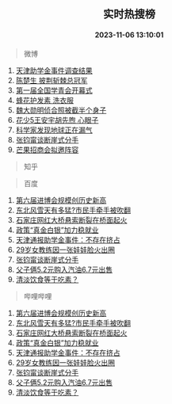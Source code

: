<div align="center"><h2>实时热搜榜</h2><h4>2023-11-06 13:10:01</h4></div>

> 微博  

1. [天津助学金事件调查结果](https://s.weibo.com/weibo?q=%23%E5%A4%A9%E6%B4%A5%E5%8A%A9%E5%AD%A6%E9%87%91%E4%BA%8B%E4%BB%B6%E8%B0%83%E6%9F%A5%E7%BB%93%E6%9E%9C%23&t=31&band_rank=1&Refer=top)<br />
2. [陈楚生 披荆斩棘总冠军](https://s.weibo.com/weibo?q=%E9%99%88%E6%A5%9A%E7%94%9F%20%E6%8A%AB%E8%8D%86%E6%96%A9%E6%A3%98%E6%80%BB%E5%86%A0%E5%86%9B&t=31&band_rank=2&Refer=top)<br />
3. [第一届全国学青会开幕式](https://s.weibo.com/weibo?q=%23%E7%AC%AC%E4%B8%80%E5%B1%8A%E5%85%A8%E5%9B%BD%E5%AD%A6%E9%9D%92%E4%BC%9A%E5%BC%80%E5%B9%95%E5%BC%8F%23&t=31&band_rank=3&Refer=top)<br />
4. [蜂花护发素 洗衣服](https://s.weibo.com/weibo?q=%E8%9C%82%E8%8A%B1%E6%8A%A4%E5%8F%91%E7%B4%A0%20%E6%B4%97%E8%A1%A3%E6%9C%8D&t=31&band_rank=4&Refer=top)<br />
5. [魏大勋明侦合照被截半个身子](https://s.weibo.com/weibo?q=%23%E9%AD%8F%E5%A4%A7%E5%8B%8B%E6%98%8E%E4%BE%A6%E5%90%88%E7%85%A7%E8%A2%AB%E6%88%AA%E5%8D%8A%E4%B8%AA%E8%BA%AB%E5%AD%90%23&t=31&band_rank=5&Refer=top)<br />
6. [花少5王安宇胡先煦 心眼子](https://s.weibo.com/weibo?q=%E8%8A%B1%E5%B0%915%E7%8E%8B%E5%AE%89%E5%AE%87%E8%83%A1%E5%85%88%E7%85%A6%20%E5%BF%83%E7%9C%BC%E5%AD%90&t=31&band_rank=6&Refer=top)<br />
7. [科学家发现地球正在漏气](https://s.weibo.com/weibo?q=%23%E7%A7%91%E5%AD%A6%E5%AE%B6%E5%8F%91%E7%8E%B0%E5%9C%B0%E7%90%83%E6%AD%A3%E5%9C%A8%E6%BC%8F%E6%B0%94%23&t=31&band_rank=7&Refer=top)<br />
8. [张钧甯谈断崖式分手](https://s.weibo.com/weibo?q=%23%E5%BC%A0%E9%92%A7%E7%94%AF%E8%B0%88%E6%96%AD%E5%B4%96%E5%BC%8F%E5%88%86%E6%89%8B%23&t=31&band_rank=8&Refer=top)<br />
9. [芒果招商会拟邀阵容](https://s.weibo.com/weibo?q=%E8%8A%92%E6%9E%9C%E6%8B%9B%E5%95%86%E4%BC%9A%E6%8B%9F%E9%82%80%E9%98%B5%E5%AE%B9&t=31&band_rank=9&Refer=top)<br />

> 知乎  


> 百度  

1. [第六届进博会规模创历史新高](https://www.baidu.com/s?wd=%E7%AC%AC%E5%85%AD%E5%B1%8A%E8%BF%9B%E5%8D%9A%E4%BC%9A%E8%A7%84%E6%A8%A1%E5%88%9B%E5%8E%86%E5%8F%B2%E6%96%B0%E9%AB%98&sa=fyb_news&rsv_dl=fyb_news)<br />
2. [东北风雪天有多猛?市民手牵手被吹翻](https://www.baidu.com/s?wd=%E4%B8%9C%E5%8C%97%E9%A3%8E%E9%9B%AA%E5%A4%A9%E6%9C%89%E5%A4%9A%E7%8C%9B%3F%E5%B8%82%E6%B0%91%E6%89%8B%E7%89%B5%E6%89%8B%E8%A2%AB%E5%90%B9%E7%BF%BB&sa=fyb_news&rsv_dl=fyb_news)<br />
3. [石家庄网红大桥悬索断裂在桥面起火](https://www.baidu.com/s?wd=%E7%9F%B3%E5%AE%B6%E5%BA%84%E7%BD%91%E7%BA%A2%E5%A4%A7%E6%A1%A5%E6%82%AC%E7%B4%A2%E6%96%AD%E8%A3%82%E5%9C%A8%E6%A1%A5%E9%9D%A2%E8%B5%B7%E7%81%AB&sa=fyb_news&rsv_dl=fyb_news)<br />
4. [政策“真金白银”加力稳就业](https://www.baidu.com/s?wd=%E6%94%BF%E7%AD%96%E2%80%9C%E7%9C%9F%E9%87%91%E7%99%BD%E9%93%B6%E2%80%9D%E5%8A%A0%E5%8A%9B%E7%A8%B3%E5%B0%B1%E4%B8%9A&sa=fyb_news&rsv_dl=fyb_news)<br />
5. [天津通报助学金事件：不存在挤占](https://www.baidu.com/s?wd=%E5%A4%A9%E6%B4%A5%E9%80%9A%E6%8A%A5%E5%8A%A9%E5%AD%A6%E9%87%91%E4%BA%8B%E4%BB%B6%EF%BC%9A%E4%B8%8D%E5%AD%98%E5%9C%A8%E6%8C%A4%E5%8D%A0&sa=fyb_news&rsv_dl=fyb_news)<br />
6. [29岁女教练因一张娃娃脸火出圈](https://www.baidu.com/s?wd=29%E5%B2%81%E5%A5%B3%E6%95%99%E7%BB%83%E5%9B%A0%E4%B8%80%E5%BC%A0%E5%A8%83%E5%A8%83%E8%84%B8%E7%81%AB%E5%87%BA%E5%9C%88&sa=fyb_news&rsv_dl=fyb_news)<br />
7. [张钧甯谈断崖式分手](https://www.baidu.com/s?wd=%E5%BC%A0%E9%92%A7%E7%94%AF%E8%B0%88%E6%96%AD%E5%B4%96%E5%BC%8F%E5%88%86%E6%89%8B&sa=fyb_news&rsv_dl=fyb_news)<br />
8. [父子俩5.2元购入汽油6.7元出售](https://www.baidu.com/s?wd=%E7%88%B6%E5%AD%90%E4%BF%A95.2%E5%85%83%E8%B4%AD%E5%85%A5%E6%B1%BD%E6%B2%B96.7%E5%85%83%E5%87%BA%E5%94%AE&sa=fyb_news&rsv_dl=fyb_news)<br />
9. [清淡饮食等于吃素？](https://www.baidu.com/s?wd=%E6%B8%85%E6%B7%A1%E9%A5%AE%E9%A3%9F%E7%AD%89%E4%BA%8E%E5%90%83%E7%B4%A0%EF%BC%9F&sa=fyb_news&rsv_dl=fyb_news)<br />

> 哔哩哔哩  

1. [第六届进博会规模创历史新高](https://www.baidu.com/s?wd=%E7%AC%AC%E5%85%AD%E5%B1%8A%E8%BF%9B%E5%8D%9A%E4%BC%9A%E8%A7%84%E6%A8%A1%E5%88%9B%E5%8E%86%E5%8F%B2%E6%96%B0%E9%AB%98&sa=fyb_news&rsv_dl=fyb_news)<br />
2. [东北风雪天有多猛?市民手牵手被吹翻](https://www.baidu.com/s?wd=%E4%B8%9C%E5%8C%97%E9%A3%8E%E9%9B%AA%E5%A4%A9%E6%9C%89%E5%A4%9A%E7%8C%9B%3F%E5%B8%82%E6%B0%91%E6%89%8B%E7%89%B5%E6%89%8B%E8%A2%AB%E5%90%B9%E7%BF%BB&sa=fyb_news&rsv_dl=fyb_news)<br />
3. [石家庄网红大桥悬索断裂在桥面起火](https://www.baidu.com/s?wd=%E7%9F%B3%E5%AE%B6%E5%BA%84%E7%BD%91%E7%BA%A2%E5%A4%A7%E6%A1%A5%E6%82%AC%E7%B4%A2%E6%96%AD%E8%A3%82%E5%9C%A8%E6%A1%A5%E9%9D%A2%E8%B5%B7%E7%81%AB&sa=fyb_news&rsv_dl=fyb_news)<br />
4. [政策“真金白银”加力稳就业](https://www.baidu.com/s?wd=%E6%94%BF%E7%AD%96%E2%80%9C%E7%9C%9F%E9%87%91%E7%99%BD%E9%93%B6%E2%80%9D%E5%8A%A0%E5%8A%9B%E7%A8%B3%E5%B0%B1%E4%B8%9A&sa=fyb_news&rsv_dl=fyb_news)<br />
5. [天津通报助学金事件：不存在挤占](https://www.baidu.com/s?wd=%E5%A4%A9%E6%B4%A5%E9%80%9A%E6%8A%A5%E5%8A%A9%E5%AD%A6%E9%87%91%E4%BA%8B%E4%BB%B6%EF%BC%9A%E4%B8%8D%E5%AD%98%E5%9C%A8%E6%8C%A4%E5%8D%A0&sa=fyb_news&rsv_dl=fyb_news)<br />
6. [29岁女教练因一张娃娃脸火出圈](https://www.baidu.com/s?wd=29%E5%B2%81%E5%A5%B3%E6%95%99%E7%BB%83%E5%9B%A0%E4%B8%80%E5%BC%A0%E5%A8%83%E5%A8%83%E8%84%B8%E7%81%AB%E5%87%BA%E5%9C%88&sa=fyb_news&rsv_dl=fyb_news)<br />
7. [张钧甯谈断崖式分手](https://www.baidu.com/s?wd=%E5%BC%A0%E9%92%A7%E7%94%AF%E8%B0%88%E6%96%AD%E5%B4%96%E5%BC%8F%E5%88%86%E6%89%8B&sa=fyb_news&rsv_dl=fyb_news)<br />
8. [父子俩5.2元购入汽油6.7元出售](https://www.baidu.com/s?wd=%E7%88%B6%E5%AD%90%E4%BF%A95.2%E5%85%83%E8%B4%AD%E5%85%A5%E6%B1%BD%E6%B2%B96.7%E5%85%83%E5%87%BA%E5%94%AE&sa=fyb_news&rsv_dl=fyb_news)<br />
9. [清淡饮食等于吃素？](https://www.baidu.com/s?wd=%E6%B8%85%E6%B7%A1%E9%A5%AE%E9%A3%9F%E7%AD%89%E4%BA%8E%E5%90%83%E7%B4%A0%EF%BC%9F&sa=fyb_news&rsv_dl=fyb_news)<br />
